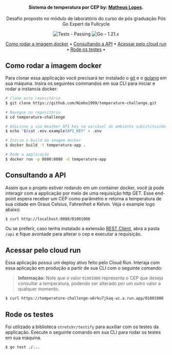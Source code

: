 <h4 align="center">Sistema de temperatura por CEP by: <a href="https://www.linkedin.com/in/matheuslopes1999/" target="_blank">Matheus Lopes</a>.</h4>
<p align="center">Desafio proposto no módulo de laboratório do curso de pós graduação Pós Go Expert da Fullcycle</p>

<p align="center">
  <img src="https://img.shields.io/badge/Tests-Passing-2ea44f" alt="Tests - Passing">
  <img src="https://img.shields.io/badge/Go-1.21.x-2ea44f" alt="Go - 1.21.x">
</p>

<p align="center">
  <a href="#como-rodar-a-imagem-docker">Como rodar a imagem docker</a> •
  <a href="#consultando-a-api">Consultando a API</a> •
  <a href="#acessar-pelo-cloud-run">Acessar pelo cloud run</a> •
  <a href="#rode-os-testes">Rode os testes</a> •
</p>

## Como rodar a imagem docker

Para clonar essa applicação você precisará ter instalado o [git](https://git-scm.com) e o [golang](https://go.dev/) em sua máquina. Insira os seguintes commandos em sua CLI para iniciar e rodar a instancia docker:

```bash
# Clone este repositório
$ git clone https://github.com/Nimbo1999/temperature-challenge.git

# Navegue no repositório
$ cd temperature-challenge

# Adicione a sua Weather API Key na variável de ambiente subistituindo a API_KEY pela sua KEY.
$ echo "$(cat .env.example)API_KEY" > .env

# Inicie o build da imagem docker
$ docker build -t temperature-app .

# Rode a applicação
$ docker run -p 8080:8080 -d temperature-app
```

## Consultando a API

Assim que o projeto estiver rodando em um container docker, você já pode interagir com a applicação por meio de uma requisição http GET. Esse end-point espera receber um CEP como parâmetro e retorna a temperatura de sua cidade em Graus Celsius, Fahrenheit e Kelvin. Veja o example logo abaixo:

```bash
$ curl http://localhost:8080/01001000
```

Ou se preferir, caso tenha instalado a extensão [REST Client](https://marketplace.visualstudio.com/items?itemName=humao.rest-client), abra a pasta `/api` e fique avontade para alterar o cep e executar a requisição.

## Acessar pelo cloud run

Essa aplicação possui um deploy ativo feito pelo Cloud Run. Interaja com essa aplicação em produção a partir de sua CLI com o seguinte comando:

> **Informação:**
> Note que o valor `01001000` representa o CEP que deseja consultar a temperatura, podendo ser alterado por um outro valor a qualquer momento.

```bash
$ curl https://temperature-challenge-u6rku7jkaq-uc.a.run.app/01001000
```

## Rode os testes

Foi utilizado a biblioteca `stretchr/testify` para auxiliar com os testes da applicação. Execute o seguinte comando em sua CLI para rodar os testes em sua máquina.

```bash
$ go test ./...
```
